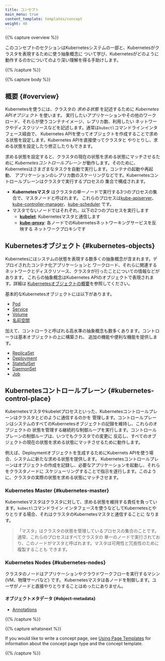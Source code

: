 ```yaml
---
title: コンセプト
main_menu: true
content_template: templates/concept
weight: 40
---
```


{{% capture overview %}}

このコンセプトのセクションはKubernetesシステムの一部と、Kubernetesがクラスタを表現するために使う抽象概念に
ついて学び、Kubernetesがどのように動作するのかについてのより深い理解を得る手助けします。

{{% /capture %}}

{{% capture body %}}

## 概要 {#overview}

Kubernetesを使うには、クラスタの *求める状態* を記述するために *Kubernetes APIオブジェクト* を使います。
実行したいアプリケーションやその他のワークロード、それらが使うコンテナイメージ、レプリカ数、利用したい
ネットワークやディスクリソースなどを記述します。通常は`kubectl`コマンドラインインタフェース経由で、
Kubernetes APIを使ってオブジェクトを作成することで求める状態を設定します。Kubernetes APIを直接使ってクラスタと
やりとりし、求める状態を設定したり修正したりもできます。

求める状態を設定すると、クラスタの現在の状態を求める状態にマッチさせるために *Kubernetesコントロールプレーン*
が動作します。そのために、Kubernetesはさまざまなタスクを自動で実行します。コンテナの起動や再起動、
アプリケーションのレプリカ数のスケーリングなどです。Kubernetesコントロールプレーンはクラスタで実行するプロセスの
集合で構成されます。

* **Kubernetesマスタ** はクラスタの単一ノードで実行する3つのプロセスの集合で、マスタノードと呼ばれます。
  これらのプロセスは[kube-apiserver](/docs/admin/kube-apiserver/)、
  [kube-controller-manager](/docs/admin/kube-controller-manager/)、[kube-scheduler](/docs/admin/kube-scheduler/)
  です。
* マスタでないノードではそれぞれ、以下の2つのプロセスを実行します
  * **[kubelet](/docs/admin/kubelet/)**: Kubernetesマスタと通信します
  * **[kube-proxy](/docs/admin/kube-proxy/)**: 各ノードでのKubernetesネットワーキングサービスを反映する
    ネットワークプロキシです

## Kubernetesオブジェクト {#kubernetes-objects}

Kubernetesにはシステムの状態を表現する数多くの抽象概念が含まれます。デプロイされたコンテナ化アプリケーションと
ワークロード、それらに関連するネットワークとディスクリソース、クラスタが行ったことについての情報などがあります。
これらの抽象概念はKubernetes APIのオブジェクトで表現されます。詳細は
[Kubernetesオブジェクトの概要](/docs/concepts/abstractions/overview/)を参照してください。

基本的なKubernetesオブジェクトには以下があります。

* [Pod](/ja/docs/concepts/workloads/pods/pod-overview/)
* [Service](/docs/concepts/services-networking/service/)
* [Volume](/ja/docs/concepts/storage/volumes/)
* [名前空間](/ja/docs/concepts/overview/working-with-objects/namespaces/)

加えて、コントローラと呼ばれる高水準の抽象概念も数多くあります。コントローラは基本オブジェクトの上に構築され、
追加の機能や便利な機能を提供します。

* [ReplicaSet](/docs/concepts/workloads/controllers/replicaset/)
* [Deployment](/docs/concepts/workloads/controllers/deployment/)
* [StatefulSet](/ja/docs/concepts/workloads/controllers/statefulset/)
* [DaemonSet](/ja/docs/concepts/workloads/controllers/daemonset/)
* [Job](/ja/docs/concepts/workloads/controllers/jobs-run-to-completion/)

## Kubernetesコントロールプレーン {#kubernetes-control-place}

Kubernetesマスタやkubeletプロセスといった、Kubernetesコントロールプレーンはクラスタとどのように通信するのかを
管理します。コントロールプレーンはシステムのすべてのKubernetesオブジェクトの記録を維持し、これらのオブジェクトの
状態を管理する継続的な制御ループを実行します。コントロールプレーンの制御ループは、いつでもクラスタでの変更に
反応し、すべてのオブジェクトの現在の状態を求める状態にマッチさせるために動作します。

例えば、Deploymentオブジェクトを生成するためにKubernets APIを使う場合、システムに新たな求める状態を提供します。
Kubernetesコントロールプレーンはオブジェクトの作成を記録し、必要なアプリケーションを起動し、それらをクラスタノードに
スケジューリングすることで指示を遂行します。このように、クラスタの実際の状態を求める状態にマッチさせます。

### Kubernetes Master {#kubernetes-master}

Kubernetesマスタはクラスタに対して、求める状態を維持する責任を負っています。`kubectl`コマンドライン
インタフェースを使うなどしてKubernetesとやりとりする場合、それはクラスタのKubernetesマスタと通信することに
なります。

> 「マスタ」はクラスタの状態を管理しているプロセスの集合のことです。通常、これらのプロセスはすべてクラスタの
> 単一のノードで実行されており、このノードがマスタと呼ばれます。マスタは可用性と冗長性のために複製することも
> できます。

### Kubernetes Nodes {#kubernetes-nodes}

クラスタのノードはアプリケーションやクラウドワークフローを実行するマシン (VM、物理サーバなど) です。
Kubernetesマスタは各ノードを制御します。ユーザがノードと直接やりとりすることはめったにありません。

#### オブジェクトメタデータ {#object-metadata}

* [Annotations](/docs/concepts/overview/working-with-objects/annotations/)

{{% /capture %}}

{{% capture whatsnext %}}

If you would like to write a concept page, see
[Using Page Templates](/docs/home/contribute/page-templates/)
for information about the concept page type and the concept template.

{{% /capture %}}
